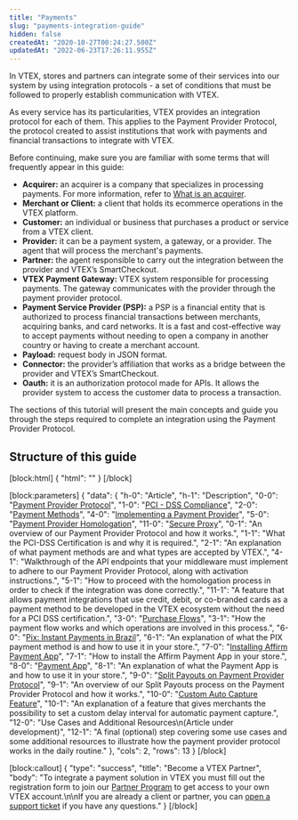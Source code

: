 ```yaml
---
title: "Payments"
slug: "payments-integration-guide"
hidden: false
createdAt: "2020-10-27T00:24:27.500Z"
updatedAt: "2022-06-23T17:26:11.955Z"
---
```

In VTEX, stores and partners can integrate some of their services into our system by using integration protocols - a set of conditions that must be followed to properly establish communication with VTEX.

As every service has its particularities, VTEX provides an integration protocol for each of them. This applies to the Payment Provider Protocol, the protocol created to assist institutions that work with payments and financial transactions to integrate with VTEX.

Before continuing, make sure you are familiar with some terms that will frequently appear in this guide:

  * **Acquirer:** an acquirer is a company that specializes in processing payments. For more information, refer to [What is an acquirer](https://help.vtex.com/en/tutorial/what-is-an-acquirer--7N1oRTG8dGmOiIugC0cs4E).
  * **Merchant or Client:** a client that holds its ecommerce operations in the VTEX platform.
  * **Customer:** an individual or business that purchases a product or service from a VTEX client.
  * **Provider:** it can be a payment system, a gateway, or a provider. The agent that will process the merchant's payments.
  * **Partner:** the agent responsible to carry out the integration between the provider and VTEX’s SmartCheckout.
  * **VTEX Payment Gateway:** VTEX system responsible for processing payments. The gateway communicates with the provider through the payment provider protocol.
  * **Payment Service Provider (PSP):** a PSP is a financial entity that is authorized to process financial transactions between merchants, acquiring banks, and card networks. It is a fast and cost-effective way to accept payments without needing to open a company in another country or having to create a merchant account.
  * **Payload:** request body in JSON format.
  * **Connector:** the provider’s affiliation that works as a bridge between the provider and VTEX’s SmartCheckout.
  * **Oauth:** it is an authorization protocol made for APIs. It allows the provider system to access the customer data to process a transaction.

The sections of this tutorial will present the main concepts and guide you through the steps required to complete an integration using the Payment Provider Protocol.

## Structure of this guide


[block:html]
{
  "html": "<style>\n  .markdown-body .rdmd-table table:only-child thead th {\n    width: 195px;\n  }\n</style>"
}
[/block]

[block:parameters]
{
  "data": {
    "h-0": "Article",
    "h-1": "Description",
    "0-0": "[Payment Provider Protocol](https://developers.vtex.com/docs/guides/payments-integration-payment-provider-protocol)",
    "1-0": "[PCI - DSS Compliance](https://developers.vtex.com/docs/guides/payments-integration-pci-dss-compliance)",
    "2-0": "[Payment Methods](https://developers.vtex.com/docs/guides/payments-integration-payment-methods)",
    "4-0": "[Implementing a Payment Provider](https://developers.vtex.com/docs/guides/payments-integration-implementing-a-payment-provider)",
    "5-0": "[Payment Provider Homologation](https://developers.vtex.com/docs/guides/payments-integration-payment-provider-homologation)",
    "11-0": "[Secure Proxy](https://developers.vtex.com/docs/guides/payments-integration-secure-proxy)",
    "0-1": "An overview of our Payment Provider Protocol and how it works.",
    "1-1": "What the PCI-DSS Certification is and why it is required.",
    "2-1": "An explanation of what payment methods are and what types are accepted by VTEX.",
    "4-1": "Walkthrough of the API endpoints that your middleware must implement to adhere to our Payment Provider Protocol, along with activation instructions.",
    "5-1": "How to proceed with the homologation process in order to check if the integration was done correctly.",
    "11-1": "A feature that allows payment integrations that use credit, debit, or co-branded cards as a payment method to be developed in the VTEX ecosystem without the need for a PCI DSS certification.",
    "3-0": "[Purchase Flows](https://developers.vtex.com/docs/guides/payments-integration-purchase-flows)",
    "3-1": "How the payment flow works and which operations are involved in this process.",
    "6-0": "[Pix: Instant Payments in Brazil](https://developers.vtex.com/docs/guides/payments-integration-pix-instant-payments-in-brazil)",
    "6-1": "An explanation of what the PIX payment method is and how to use it in your store.",
    "7-0": "[Installing Affirm Payment App](https://developers.vtex.com/docs/guides/installing-affirm-payment-app-1)",
    "7-1": "How to install the Affirm Payment App in your store.",
    "8-0": "[Payment App](https://developers.vtex.com/docs/guides/payments-integration-payment-app)",
    "8-1": "An explanation of what the Payment App is and how to use it in your store.",
    "9-0": "[Split Payouts on Payment Provider Protocol](https://developers.vtex.com/docs/guides/split-payouts-on-payment-provider-protocol)",
    "9-1": "An overview of our Split Payouts process on the Payment Provider Protocol and how it works.",
    "10-0": "[Custom Auto Capture Feature](https://developers.vtex.com/docs/guides/custom-auto-capture-feature)",
    "10-1": "An explanation of a feature that gives merchants the possibility to set a custom delay interval for automatic payment capture.",
    "12-0": "Use Cases and Additional Resources\n(Article under development)",
    "12-1": "A final (optional) step covering some use cases and some additional resources to illustrate how the payment provider protocol works in the daily routine."
  },
  "cols": 2,
  "rows": 13
}
[/block]

[block:callout]
{
  "type": "success",
  "title": "Become a VTEX Partner",
  "body": "To integrate a payment solution in VTEX you must fill out the registration form to join our [Partner Program](https://vtex.com/us-en/partner/) to get access to your own VTEX account.\n\nIf you are already a client or partner, you can [open a support ticket](https://help.vtex.com/en/tutorial/opening-tickets-to-vtex-support--16yOEqpO32UQYygSmMSSAM) if you have any questions."
}
[/block]
